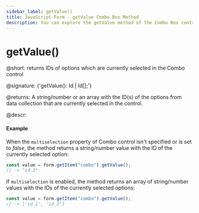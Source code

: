 ```yaml
---
sidebar_label: getValue()
title: JavaScript Form - getValue Combo Box Method 
description: You can explore the getValue method of the Combo Box control of Form in the documentation of the DHTMLX JavaScript UI library. Browse developer guides and API reference, try out code examples and live demos, and download a free 30-day evaluation version of DHTMLX Suite 7.
---
```


# getValue()

@short: returns IDs of options which are currently selected in the Combo control

@signature: {'getValue(): Id | Id[];'}

@returns:
A string/number or an array with the ID(s) of the options from data collection that are currently selected in the control.

@descr:

#### Example

When the `multiselection` property of Combo control isn't specified or is set to *false*, the method returns a string/number value with the ID of the currently selected option:

~~~js
const value = form.getItem("combo").getValue();
// -> "id_2"
~~~

If `multiselection` is enabled, the method returns an array of string/number values with the IDs of the currently selected options:

~~~js
const value = form.getItem("combo").getValue();
// -> ['id_1', 'id_2']
~~~
